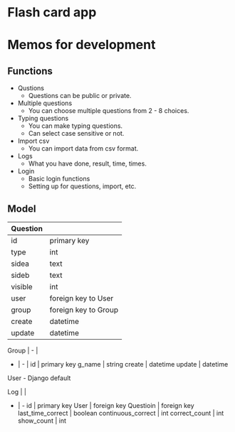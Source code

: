 # Flash card app

# Memos for development

## Functions
* Qustions
	* Questions can be public or private. 
* Multiple questions
    * You can choose multiple questions from 2 - 8 choices.
* Typing questions
    * You can make typing questions.
    * Can select case sensitive or not.
* Import csv
    * You can import data from csv format.
* Logs
    * What you have done, result, time, times.
* Login
	* Basic login functions
	* Setting up for questions, import, etc.

## Model

Question| |
-|- |
id | primary key
type | int 
sidea | text 
sideb | text 
visible | int
user | foreign key to User
group | foreign key to Group
create | datetime
update | datetime

Group | - |
- | - |
id | primary key
g_name | string
create | datetime
update | datetime

User - Django default

Log | |
- | -
id | primary key
User | foreign key
Questioin | foreign key
last_time_correct | boolean
continuous_correct | int
correct_count | int
show_count | int
